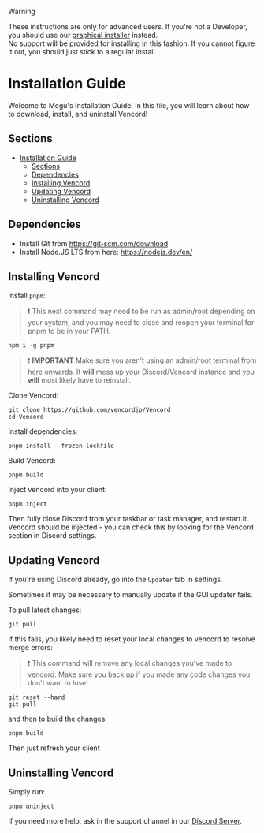 > [!WARNING]  
> These instructions are only for advanced users. If you're not a Developer, you should use our [graphical installer](https://github.com/vencordjp/VencordInstaller#usage) instead.  
> No support will be provided for installing in this fashion. If you cannot figure it out, you should just stick to a regular install.

# Installation Guide

Welcome to Megu's Installation Guide! In this file, you will learn about how to download, install, and uninstall Vencord!

## Sections

-   [Installation Guide](#installation-guide)
    -   [Sections](#sections)
    -   [Dependencies](#dependencies)
    -   [Installing Vencord](#installing-vencord)
    -   [Updating Vencord](#updating-vencord)
    -   [Uninstalling Vencord](#uninstalling-vencord)

## Dependencies

-   Install Git from https://git-scm.com/download
-   Install Node.JS LTS from here: https://nodejs.dev/en/

## Installing Vencord

Install `pnpm`:

> :exclamation: This next command may need to be run as admin/root depending on your system, and you may need to close and reopen your terminal for pnpm to be in your PATH.

```shell
npm i -g pnpm
```

> :exclamation: **IMPORTANT** Make sure you aren't using an admin/root terminal from here onwards. It **will** mess up your Discord/Vencord instance and you **will** most likely have to reinstall.

Clone Vencord:

```shell
git clone https://github.com/vencordjp/Vencord
cd Vencord
```

Install dependencies:

```shell
pnpm install --frozen-lockfile
```

Build Vencord:

```shell
pnpm build
```

Inject vencord into your client:

```shell
pnpm inject
```

Then fully close Discord from your taskbar or task manager, and restart it. Vencord should be injected - you can check this by looking for the Vencord section in Discord settings.

## Updating Vencord

If you're using Discord already, go into the `Updater` tab in settings.

Sometimes it may be necessary to manually update if the GUI updater fails.

To pull latest changes:

```shell
git pull
```

If this fails, you likely need to reset your local changes to vencord to resolve merge errors:

> :exclamation: This command will remove any local changes you've made to vencord. Make sure you back up if you made any code changes you don't want to lose!

```shell
git reset --hard
git pull
```

and then to build the changes:

```shell
pnpm build
```

Then just refresh your client

## Uninstalling Vencord

Simply run:

```shell
pnpm uninject
```

If you need more help, ask in the support channel in our [Discord Server](https://discord.gg/D9uwnFnqmd).
